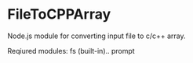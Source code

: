 # FileToCPPArray
Node.js module for converting input file to c/c++ array.

Reqiured modules:
fs (built-in)..
prompt
